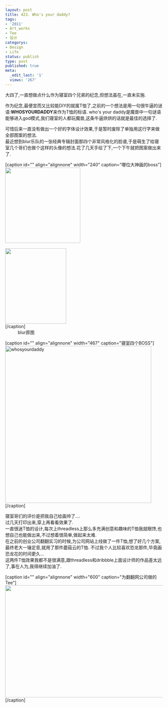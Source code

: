 ```yaml
---
layout: post
title: 423. Who's your daddy?
tags:
- '2011'
- Art_works
- Tee
- 设计
categorys:
- Design
- Life
status: publish
type: post
published: true
meta:
  _edit_last: '1'
  views: '267'
---
```

大四了,一直想做点什么作为寝室四个兄弟的纪念,但想法虽在,一直未实施.

作为纪念,最便宜而又比较能DIY的就属T恤了,之前的一个想法是用一句很牛逼的谜语:<strong>WHOSYOURDADDY</strong>来作为T恤的标语. who's your daddy是魔兽中一句谜语能够进入god模式,我们寝室的人都玩魔兽,这条牛逼烘烘的话就是最佳的选择了.
<div>可惜后来一直没有做出一个好的字体设计效果,于是暂时废除了单独用这行字来做全部图案的想法.</div>
<div>
<div>最近想到blur乐队的一张经典专辑封面那四个非常风格化的脸谱,于是萌生了给寝室几个哥们也做个这样的头像的想法.花了几天手绘了下,一个下午就把图案做出来了.</div>
<div>

[caption id="" align="alignnone" width="240" caption="哪位大神画的boss"]<img title="blur" src="http://pic.yupoo.com/jacobz/BqyiI3r2/small.jpg" alt="" width="240" height="240" />&nbsp;
<div class="mceTemp"><dl class="wp-caption alignnone" style="width: 205px;"> <dt class="wp-caption-dt"><img title="boss" src="http://pic.yupoo.com/jacobz/BqyiIfKi/small.jpg" alt="" width="195" height="240" />[/caption]

</dt> <dd class="wp-caption-dd">blur原图</dd> </dl></div>
</div>
<div>

[caption id="" align="alignnone" width="467" caption="寝室四个BOSS"]<img title="whosyourdaddy" src="http://pic.yupoo.com/jacobz/BqyiHO7q/medium.jpg" alt="whosyourdaddy" width="467" height="500" />[/caption]

</div>
<div>寝室哥们的评价是把我自己给画帅了....</div><!--more-->
<div>过几天打印出来,穿上再看看效果了.</div>
<div>一直很迷T恤的设计,每次上threadless上那么多充满创意和趣味的T恤我就眼馋,也想自己也能做出来,不过想着很简单,做起来太难.</div>
<div>在之前的创业公司翻翻实习的时候,为公司网站上线做了一件T恤,想了好几个方案,最终老大一锤定音,就用了那件蘑菇云的T恤. 不过我个人比较喜欢恐龙那件,毕竟画恐龙花的时间更久...</div>
</div>
<div>这两件T恤效果我都不是很满意,跟threadless和dribbble上面设计师的作品差太远了,事在人为,我得继续加油了.</div>
<div>

[caption id="" align="alignnone" width="600" caption="为翻翻网公司做的Tee"]<img title="my tee" src="http://pic.yupoo.com/jacobz/BqymN0f0/medish.jpg" alt="" width="600" height="357" />[/caption]

</div>
<img title="my tee" src="http://pic.yupoo.com/jacobz/BqymMz0X/medish.jpg" alt="" />
